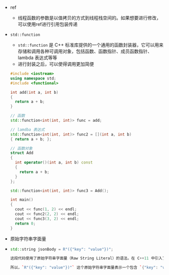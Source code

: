 - ref
  - 线程函数的参数是以值拷贝的方式到线程栈空间的。如果想要进行修改，可以使用ref进行引用包装传递
  
- `std::function`
  
  - `std::function` 是 C++ 标准库提供的一个通用的函数封装器，它可以用来存储和调用各种可调用对象，包括函数、函数指针、成员函数指针、lambda 表达式等等
  - 进行封装之后，可以使得调用更加简便
  
  ```c++
  #include <iostream>
  using namespace std;
  #include <functional>
  
  int add(int a, int b)
  {
    return a + b;
  }
  
  // 函数
  std::function<int(int, int)> func = add;
  
  // lamdba 表达式
  std::function<int(int, int)> func2 = [](int a, int b)
  { return a + b; };
  
  // 函数对象
  struct Add
  {
    int operator()(int a, int b) const
    {
      return a + b;
    }
  };
  
  std::function<int(int, int)> func3 = Add();
  
  int main()
  {
    cout << func(1, 2) << endl;
    cout << func2(2, 2) << endl;
    cout << func3(3, 2) << endl;
    return 0;
  }
  ```
  
- 原始字符串字面量
  
- ```c++
  std::string jsonBody = R"({"key": "value"})";
  
  这段代码使用了原始字符串字面量（Raw String Literal）的语法。在 C++11 中引入了原始字符串字面量，它们以 `R` 开头，后面紧跟双引号 `"`，然后是括号 `(` 和 `)`，在括号内可以放置任意字符序列，包括换行符和引号，而无需对其进行转义。
  
  所以，`R"({"key": "value"})"` 这个原始字符串字面量表示一个包含 `{"key": "value"}` 字符串的字符串。这样可以在字符串中直接包含双引号而无需进行转义。
  ```